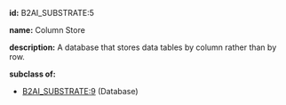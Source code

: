 **id:** B2AI_SUBSTRATE:5

**name:** Column Store

**description:** A database that stores data tables by column rather than by row.

**subclass of:**

- [B2AI_SUBSTRATE:9](../substrates/database.markdown) (Database)
